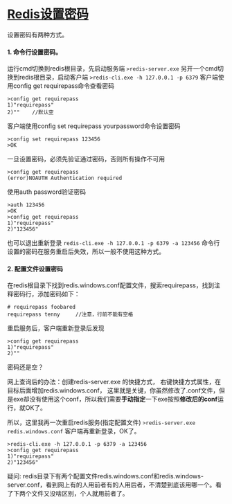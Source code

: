 # [Redis设置密码](https://www.cnblogs.com/tenny-peng/p/11543440.html)

设置密码有两种方式。

#### 1. 命令行设置密码。

运行cmd切换到redis根目录，先启动服务端
`>redis-server.exe`
另开一个cmd切换到redis根目录，启动客户端
`>redis-cli.exe -h 127.0.0.1 -p 6379`
客户端使用config get requirepass命令查看密码

```
>config get requirepass
1)"requirepass"
2)""    //默认空
```

客户端使用config set requirepass yourpassword命令设置密码

```
>config set requirepass 123456
>OK
```

一旦设置密码，必须先验证通过密码，否则所有操作不可用

```
>config get requirepass
(error)NOAUTH Authentication required
```

使用auth password验证密码

```
>auth 123456
>OK
>config get requirepass
1)"requirepass"
2)"123456"
```

也可以退出重新登录
`redis-cli.exe -h 127.0.0.1 -p 6379 -a 123456`
命令行设置的密码在服务重启后失效，所以一般不使用这种方式。

#### 2. 配置文件设置密码

在redis根目录下找到redis.windows.conf配置文件，搜索requirepass，找到注释密码行，添加密码如下：

```
# requirepass foobared
requirepass tenny     //注意，行前不能有空格
```

重启服务后，客户端重新登录后发现

```
>config get requirepass
1)"requirepass"
2)""
```

密码还是空？

网上查询后的办法：创建redis-server.exe 的快捷方式， 右键快捷方式属性，在目标后面增加redis.windows.conf， 这里就是关键，你虽然修改了.conf文件，但是exe却没有使用这个conf，所以我们需要**手动指定**一下exe按照**修改后的conf**运行，就OK了。

所以，这里我再一次重启redis服务(指定配置文件)
`>redis-server.exe redis.windows.conf`
客户端再重新登录，OK了。

```
>redis-cli.exe -h 127.0.0.1 -p 6379 -a 123456
>config get requirepass
1)"requirepass"
2)"123456"
```

疑问: redis目录下有两个配置文件redis.windows.conf和redis.windows-server.conf，看到网上有的人用前者有的人用后者，不清楚到底该用哪一个。看了下两个文件又没啥区别，个人就用前者了。